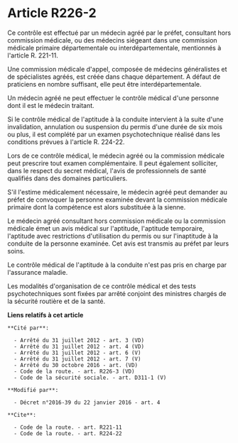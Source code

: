 # Article R226-2

Ce contrôle est effectué par un médecin agréé par le préfet, consultant hors commission médicale, ou des médecins siégeant
dans une commission médicale primaire départementale ou interdépartementale, mentionnés à l'article R. 221-11. 

Une commission médicale d'appel, composée de médecins généralistes et de spécialistes agréés, est créée dans chaque
département. A défaut de praticiens en nombre suffisant, elle peut être interdépartementale. 

Un médecin agréé ne peut effectuer le contrôle médical d'une personne dont il est le médecin traitant. 

Si le contrôle médical de l'aptitude à la conduite intervient à la suite d'une invalidation, annulation ou suspension du
permis d'une durée de six mois ou plus, il est complété par un examen psychotechnique réalisé dans les conditions prévues à
l'article R. 224-22. 

Lors de ce contrôle médical, le médecin agréé ou la commission médicale peut prescrire tout examen complémentaire. Il peut
également solliciter, dans le respect du secret médical, l'avis de professionnels de santé qualifiés dans des domaines
particuliers. 

S'il l'estime médicalement nécessaire, le médecin agréé peut demander au préfet de convoquer la personne examinée devant la
commission médicale primaire dont la compétence est alors substituée à la sienne. 

Le médecin agréé consultant hors commission médicale ou la commission médicale émet un avis médical sur l'aptitude,
l'aptitude temporaire, l'aptitude avec restrictions d'utilisation du permis ou sur l'inaptitude à la conduite de la personne
examinée. Cet avis est transmis au préfet par leurs soins. 

Le contrôle médical de l'aptitude à la conduite n'est pas pris en charge par l'assurance maladie. 

Les modalités d'organisation de ce contrôle médical et des tests psychotechniques sont fixées par arrêté conjoint des
ministres chargés de la sécurité routière et de la santé.

**Liens relatifs à cet article**

	**Cité par**:

	  - Arrêté du 31 juillet 2012 - art. 3 (VD)
	  - Arrêté du 31 juillet 2012 - art. 4 (VD)
	  - Arrêté du 31 juillet 2012 - art. 6 (V)
	  - Arrêté du 31 juillet 2012 - art. 7 (V)
	  - Arrêté du 30 octobre 2016 - art. (VD)
	  - Code de la route. - art. R226-3 (VD)
	  - Code de la sécurité sociale. - art. D311-1 (V)

	**Modifié par**:

	  - Décret n°2016-39 du 22 janvier 2016 - art. 4

	**Cite**:

	  - Code de la route. - art. R221-11
	  - Code de la route. - art. R224-22
